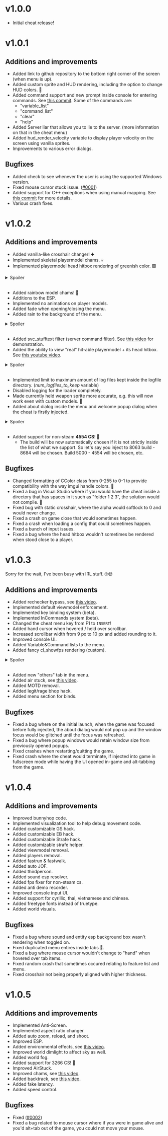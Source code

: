 # v1.0.0

- Initial cheat release!

# v1.0.1

## Additions and improvements

- Added link to github repository to the bottom right corner of the screen (when menu is up).
- Added custom sprite and HUD rendering, including the option to change HUD colors. 🌈
- Added command support and new prompt inside console for entering commands. See [this commit](https://github.com/oxiKKK/oxware/commit/0824fefd17c17c2a74621c15e5dea72aeea0e916). Some of the commands are:
	- "variable_list"
	- "command_list"
	- "clear"
	- "help"
- Added Server liar that allows you to lie to the server. (more information on that in the cheat menu)
- Added hud_render_velocity variable to display player velocity on the screen using vanilla sprites.
- Improvements to various error dialogs.

## Bugfixes

- Added check to see whenever the user is using the supported Windows version.
- Fixed mouse cursor stuck issue. ([#0001](https://github.com/oxiKKK/oxware/issues/1))
- Added support for C++ exceptions when using manual mapping. See [this commit](https://github.com/oxiKKK/oxware/commit/c29da51696fd0c3c034d821f8261cba139566bfa) for more details.
- Various crash fixes.

# v1.0.2

## Additions and improvements

- Added vanilla-like crosshair changer! ➕
- Implemented skeletal playermodel chams. 💀
- Implemented playermodel head hitbox rendering of greenish color. 🟩

<details><summary>Spoiler</summary>
	<img src="https://i.imgur.com/bYzp8KD.png" width="50%" height="50%"></img>
</details><br>

- Added rainbow model chams! 🌈
- Additions to the ESP.
- Implemented no animations on player models.
- Added fade when opening/closing the menu.
- Added rain to the background of the menu.

<details><summary>Spoiler</summary>
	<img src="https://i.imgur.com/LqvACY8.png" width="50%" height="50%"></img>
</details><br>

- Added svc_stufftext filter (server command filter). See [this video](https://youtu.be/4u0LNqQbY4w) for demonstration.
- Added the ability to view "real" hit-able playermodel + its head hitbox. See [this youtube video](https://youtu.be/xMd9m3McNvo).

<details><summary>Spoiler</summary>
	<img src="https://i.imgur.com/weWGM5C.png" width="50%" height="50%"></img>
</details><br>

- Implemented limit to maximum amount of log files kept inside the logfile directory. (*num_logfiles_to_keep* variable)
- Disabled logging for the loader completely.
- Made currently held weapon sprite more accurate, e.g. this will now work even with custom models. 🔫
- Added about dialog inside the menu and welcome popup dialog when the cheat is firstly injected.

<details><summary>Spoiler</summary>
	<img src="https://i.imgur.com/guPRnTY.png" width="60%" height="60%"></img>
</details><br>

- Added support for non-steam **4554 CS**! 🥳
	- The build will be now automatically chosen if it is not strictly inside the list of what we support. So let's say you inject to 8063 build - 8684 will be chosen. Build 5000 - 4554 will be chosen, etc. 

## Bugfixes

- Changed formatting of CColor class from 0-255 to 0-1 to provide compatibility with the way imgui handle colors. 🌈
- Fixed a bug in Visual Studio where if you would have the cheat inside a directory that has spaces in it such as "folder 1 2 3", the solution would not compile. 🐞
- Fixed bug with static crosshair, where the alpha would softlock to 0 and would never change.
- Fixed a crash on game close that would sometimes happen.
- Fixed a crash when loading a config that could sometimes happen.
- Fixed a bunch of input issues.
- Fixed a bug where the head hitbox wouldn't sometimes be rendered when stood close to a player.

# v1.0.3

Sorry for the wait, I've been busy with IRL stuff. 🙄😪

## Additions and improvements

- Added rechecker bypass, see [this video](https://youtu.be/Razs0s7sgno).
- Implemented default viewmodel enforcement.
- Implemented key binding system (beta).
- Implemented InCommands system (beta).
- Changed the cheat menu key from F1 to `INSERT`!
- Added hand cursor when hovered / held over scrollbar.
- Increased scrollbar width from 9 px to 10 px and added rounding to it.
- Improved console UI.
- Added Variable&Command lists to the menu.
- Added fancy cl_showfps rendering (custom).

<details><summary>Spoiler</summary>
	<img src="https://i.imgur.com/owRASUO.png" width="60%" height="60%"></img>
</details><br>

- Added new "others" tab in the menu.
- Added air stuck, see [this video](https://youtu.be/9snddT03M34).
- Added MOTD removal.
- Added legit/rage bhop hack.
- Added menu section for binds.

## Bugfixes

- Fixed a bug where on the initial launch, when the game was focused before fully injected, the about dialog would not pop up and the window focus would be glitched until the focus was refreshed.
- Fixed a bug where popup windows would retain window size from previously opened popups.
- Fixed crashes when restarting/quitting the game.
- Fixed crash where the cheat would terminate, if injected into game in fullscreen mode while having the UI opened in-game and alt-tabbing from the game.


# v1.0.4

## Additions and improvements

- Improved bunnyhop code.
- Implemented visualization tool to help debug movement code.
- Added customizable GS hack.
- Added customizable EB hack.
- Added customizable Strafe hack.
- Added customizable strafe helper.
- Added viewmodel removal.
- Added players removal.
- Added fastrun & fastwalk.
- Added auto JOF.
- Added thirdperson.
- Added sound esp resolver.
- Added fps fixer for non-steam cs.
- Added anti demo recorder.
- Improved console input UI.
- Added support for cyrillic, thai, vietnamese and chinese.
- Added freetype fonts instead of truetype.
- Added world visuals.

## Bugfixes

- Fixed a bug where sound and entity esp background box wasn't rendering when toggled on.
- Fixed duplicated menu entires inside tabs 💩.
- Fixed a bug where mouse cursor wouldn't change to "hand" when hovered over tab items.
- Fixed random crash that sometimes occured relating to feature list and menu.
- Fixed crosshair not being properly aligned with higher thickness.

# v1.0.5

## Additions and improvements

- Implemented Anti-Screen.
- Implemented aspect ratio changer.
- Added auto zoom, reload, and shoot.
- Improved ESP.
- Added environmental effects, see [this video](https://youtu.be/dsA--TX9MVU).
- Improved world dimlight to affect sky as well.
- Added world fog.
- Added support for 3266 CS! 🥳
- Improved AirStuck.
- Improved chams, see [this video](https://youtu.be/OwkkhIzMJ7k).
- Added backtrack, see [this video](https://youtu.be/G-ZjjsUHHlg).
- Added fake latency.
- Added speed control.

## Bugfixes

- Fixed ([#0002](https://github.com/oxiKKK/oxware/issues/2))
- Fixed a bug related to mouse cursor where if you were in game alive and you'd alt+tab out of the game, you could not move your mouse.
